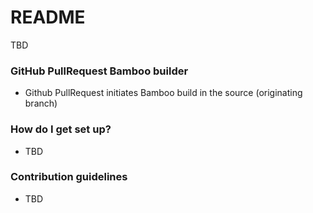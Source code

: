 # README #

TBD

### GitHub PullRequest Bamboo builder ###

* Github PullRequest initiates Bamboo build in the source (originating branch)


### How do I get set up? ###

* TBD

### Contribution guidelines ###

* TBD

